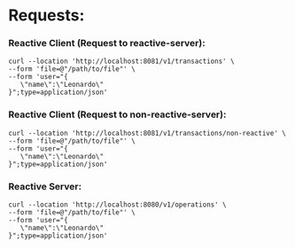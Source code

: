 # Requests:

### Reactive Client (Request to reactive-server):
```
curl --location 'http://localhost:8081/v1/transactions' \
--form 'file=@"/path/to/file"' \
--form 'user="{
   \"name\":\"Leonardo\"
}";type=application/json'
```
### Reactive Client (Request to non-reactive-server):
```
curl --location 'http://localhost:8081/v1/transactions/non-reactive' \
--form 'file=@"/path/to/file"' \
--form 'user="{
   \"name\":\"Leonardo\"
}";type=application/json'
```

### Reactive Server:
```
curl --location 'http://localhost:8080/v1/operations' \
--form 'file=@"/path/to/file"' \
--form 'user="{
   \"name\":\"Leonardo\"
}";type=application/json'
```
